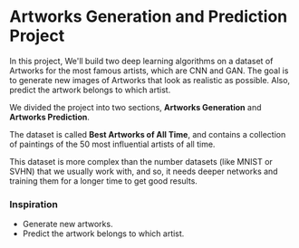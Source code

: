 # Artworks Generation and Prediction Project

In this project, We'll build two deep learning algorithms on a dataset of Artworks for the most famous artists, which are CNN and GAN. The goal is to generate new images of Artworks that look as realistic as possible. Also, predict the artwork belongs to which artist.

We divided the project into two sections, **Artworks Generation** and **Artworks Prediction**.

The dataset is called **Best Artworks of All Time**, and contains a collection of paintings of the 50 most influential artists of all time.

This dataset is more complex than the number datasets (like MNIST or SVHN) that we usually work with, and so, it needs deeper networks and training them for a longer time to get good results.

### **Inspiration**
* Generate new artworks.
* Predict the artwork belongs to which artist.
